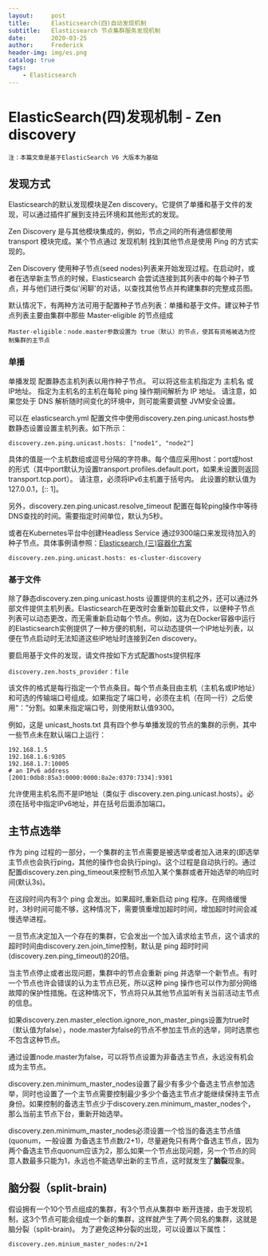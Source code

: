 ```yaml
---
layout:     post
title:      Elasticsearch(四)自动发现机制
subtitle:   Elasticsearch 节点集群服务发现机制
date:       2020-03-25
author:     Frederick
header-img: img/es.png
catalog: true
tags:
    - Elasticsearch
---
```

# ElasticSearch(四)发现机制 - Zen discovery

    注：本篇文章是基于ElasticSearch V6 大版本为基础

## 发现方式
Elasticsearch的默认发现模块是Zen discovery。它提供了单播和基于文件的发现，可以通过插件扩展到支持云环境和其他形式的发现。

Zen Discovery 是与其他模块集成的，例如，节点之间的所有通信都使用 transport 模块完成。某个节点通过 发现机制 找到其他节点是使用 Ping 的方式实现的。

Zen Discovery 使用种子节点(seed nodes)列表来开始发现过程。在启动时，或者在选举新主节点的时候，Elasticsearch 会尝试连接到其列表中的每个种子节点，并与他们进行类似'闲聊'的对话，以查找其他节点并构建集群的完整成员图。

默认情况下，有两种方法可用于配置种子节点列表：单播和基于文件。建议种子节点列表主要由集群中那些 Master-eligible 的节点组成

    Master-eligible：node.master参数设置为 true（默认）的节点，使其有资格被选为控制集群的主节点

### 单播

单播发现 配置静态主机列表以用作种子节点。 可以将这些主机指定为 主机名 或 IP地址。 指定为主机名的主机在每轮 ping 操作期间解析为 IP 地址。 请注意，如果您处于 DNS 解析随时间变化的环境中，则可能需要调整 JVM安全设置。

可以在 elasticsearch.yml 配置文件中使用discovery.zen.ping.unicast.hosts参数静态设置设置主机列表。如下所示：

    discovery.zen.ping.unicast.hosts: ["node1", "node2"]

具体的值是一个主机数组或逗号分隔的字符串。每个值应采用host：port或host的形式（其中port默认为设置transport.profiles.default.port，如果未设置则返回transport.tcp.port）。 请注意，必须将IPv6主机置于括号内。 此设置的默认值为127.0.0.1，[:: 1]。

另外，discovery.zen.ping.unicast.resolve_timeout 配置在每轮ping操作中等待DNS查找的时间。需要指定时间单位，默认为5秒。

或者在Kubernetes平台中创建Headless Service 通过9300端口来发现待加入的种子节点。具体事例请参照：[Elasticsearch (三)容器化方案](https://www.frederickhou.com/2020/03/24/Elasticsearch-(%E4%B8%89)%E9%9B%86%E7%BE%A4%E9%83%A8%E7%BD%B2/)

    discovery.zen.ping.unicast.hosts: es-cluster-discovery

### 基于文件
除了静态discovery.zen.ping.unicast.hosts 设置提供的主机之外，还可以通过外部文件提供主机列表。Elasticsearch在更改时会重新加载此文件，以便种子节点列表可以动态更改，而无需重新启动每个节点。例如，这为在Docker容器中运行的Elasticsearch实例提供了一种方便的机制，可以动态提供一个IP地址列表，以便在节点启动时无法知道这些IP地址时连接到Zen discovery。

要启用基于文件的发现，请文件按如下方式配置hosts提供程序

    discovery.zen.hosts_provider：file

该文件的格式是每行指定一个节点条目。每个节点条目由主机（主机名或IP地址）和可选的传输端口号组成。如果指定了端口号，必须在主机（在同一行）之后使用“：”分割。如果未指定端口号，则使用默认值9300。

例如，这是 unicast_hosts.txt 具有四个参与单播发现的节点的集群的示例，其中一些节点未在默认端口上运行：

    192.168.1.5
    192.168.1.6:9305
    192.168.1.7:10005
    # an IPv6 address
    [2001:0db8:85a3:0000:0000:8a2e:0370:7334]:9301

允许使用主机名而不是IP地址（类似于 discovery.zen.ping.unicast.hosts）。必须在括号中指定IPv6地址，并在括号后面添加端口。

## 主节点选举

作为 ping 过程的一部分，一个集群的主节点需要是被选举或者加入进来的(即选举主节点也会执行ping，其他的操作也会执行ping)。这个过程是自动执行的。通过配置discovery.zen.ping_timeout来控制节点加入某个集群或者开始选举的响应时间(默认3s)。

在这段时间内有3个 ping 会发出。如果超时,重新启动 ping 程序。在网络缓慢时，3秒时间可能不够，这种情况下，需要慎重增加超时时间，增加超时时间会减慢选举进程。

一旦节点决定加入一个存在的集群，它会发出一个加入请求给主节点，这个请求的超时时间由discovery.zen.join_time控制，默认是 ping 超时时间(discovery.zen.ping_timeout)的20倍。

当主节点停止或者出现问题，集群中的节点会重新 ping 并选举一个新节点。有时一个节点也许会错误的认为主节点已死，所以这种 ping 操作也可以作为部分网络故障的保护性措施。在这种情况下，节点将只从其他节点监听有关当前活动主节点的信息。

如果discovery.zen.master_election.ignore_non_master_pings设置为true时（默认值为false），node.master为false的节点不参加主节点的选举，同时选票也不包含这种节点。

通过设置node.master为false，可以将节点设置为非备选主节点，永远没有机会成为主节点。

discovery.zen.minimum_master_nodes设置了最少有多少个备选主节点参加选举，同时也设置了一个主节点需要控制最少多少个备选主节点才能继续保持主节点身份。如果控制的备选主节点少于discovery.zen.minimum_master_nodes个，那么当前主节点下台，重新开始选举。

discovery.zen.minimum_master_nodes必须设置一个恰当的备选主节点值(quonum，一般设置 为备选主节点数/2+1)，尽量避免只有两个备选主节点，因为两个备选主节点quonum应该为2，那么如果一个节点出现问题，另一个节点的同意人数最多只能为1，永远也不能选举出新的主节点，这时就发生了**脑裂**现象。

## 脑分裂（split-brain)

假设拥有一个10个节点组成的集群，有3个节点从集群中 断开连接，由于发现机制，这3个节点可能会组成一个新的集群，这样就产生了两个同名的集群，这就是脑分裂（split-brain)。 为了避免这种分裂的出现，可以设置以下属性：

    discovery.zen.minium_master_nodes:n/2+1
